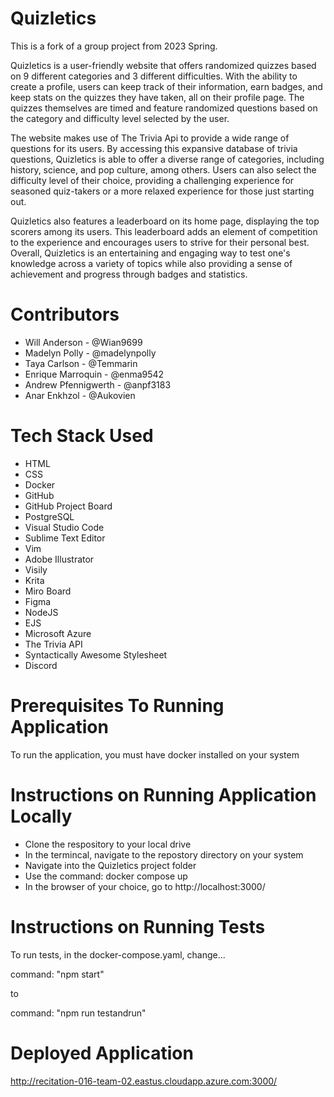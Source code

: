 # Quizletics

This is a fork of a group project from 2023 Spring. 

Quizletics is a user-friendly website that offers randomized quizzes based on 9 different categories and 3 different difficulties. With the ability to create a profile, users can keep track of their information, earn badges, and keep stats on the quizzes they have taken, all on their profile page. The quizzes themselves are timed and feature randomized questions based on the category and difficulty level selected by the user. 

The website makes use of The Trivia Api to provide a wide range of questions for its users. By accessing this expansive database of trivia questions, Quizletics is able to offer a diverse range of categories, including history, science, and pop culture, among others. Users can also select the difficulty level of their choice, providing a challenging experience for seasoned quiz-takers or a more relaxed experience for those just starting out. 

Quizletics also features a leaderboard on its home page, displaying the top scorers among its users. This leaderboard adds an element of competition to the experience and encourages users to strive for their personal best. Overall, Quizletics is an entertaining and engaging way to test one's knowledge across a variety of topics while also providing a sense of achievement and progress through badges and statistics.

# Contributors

* Will Anderson - @Wian9699 
* Madelyn Polly - @madelynpolly
* Taya Carlson - @Temmarin
* Enrique Marroquin - @enma9542
* Andrew Pfennigwerth - @anpf3183
* Anar Enkhzol - @Aukovien

# Tech Stack Used

* HTML
* CSS
* Docker
* GitHub
* GitHub Project Board
* PostgreSQL
* Visual Studio Code
* Sublime Text Editor
* Vim
* Adobe Illustrator
* Visily
* Krita
* Miro Board
* Figma
* NodeJS
* EJS
* Microsoft Azure
* The Trivia API
* Syntactically Awesome Stylesheet
* Discord

# Prerequisites To Running Application

To run the application, you must have docker installed on your system

# Instructions on Running Application Locally

* Clone the respository to your local drive
* In the termincal, navigate to the repostory directory on your system
* Navigate into the Quizletics project folder
* Use the command: docker compose up
* In the browser of your choice, go to http://localhost:3000/

# Instructions on Running Tests

To run tests, in the docker-compose.yaml, change...

command: "npm start"

to

command: "npm run testandrun"

# Deployed Application

http://recitation-016-team-02.eastus.cloudapp.azure.com:3000/
